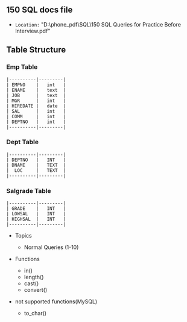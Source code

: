 ## 150 SQL docs file
- `Location:` "D:\phone_pdf\SQL\150 SQL Queries for Practice Before Interview.pdf"

## Table Structure
### Emp Table

```
|----------|---------|
| EMPNO    |   int   |
| ENAME    |   text  |
| JOB      |   text  |
| MGR      |   int   |
| HIREDATE |   date  |
| SAL      |   int   |
| COMM     |   int   |
| DEPTNO   |   int   |
|----------|---------|
```

### Dept Table
```
|----------|---------|
| DEPTNO   |   INT   |
| DNAME    |   TEXT  |
|  LOC     |   TEXT  |
|----------|---------|
```

### Salgrade Table 
```
|----------|---------|
| GRADE    |   INT   | 
| LOWSAL   |   INT   | 
| HIGHSAL  |   INT   | 
|----------|---------|
```

- Topics
    - Normal Queries (1-10)

- Functions
    - in()
    - length()
    - cast()
    - convert()


- not supported functions(MySQL)
    - to_char()